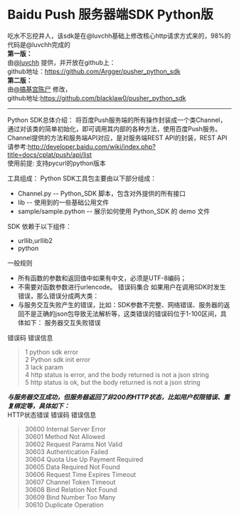 Baidu Push 服务器端SDK Python版
==============
吃水不忘挖井人，该sdk是在@luvchh基础上修改核心http请求方式来的，98%的代码是@luvchh完成的   
**第一版：**   
由[@luvchh](http://weibo.com/luvchh) 提供，并开放在github上：   
github地址：<https://github.com/Argger/pusher_python_sdk>    
**第二版：**   
由[@搞基宫陈尸](http://www.weibo.com/u/2255232584) 修改，   
github地址:<https://github.com/blacklaw0/pusher_python_sdk>   
- - -
Python SDK总体介绍：
将百度Push服务端的所有操作封装成一个类Channel，通过对该类的简单初始化，即可调用其内部的各种方法，使用百度Push服务。
Channel提供的方法和服务端API对应，是对服务端REST API的封装，REST API请参考:http://developer.baidu.com/wiki/index.php?title=docs/cplat/push/api/list  
使用前提:
支持pycurl的python版本

工具组成：
Python SDK工具包主要由以下部分组成：
*	Channel.py -- Python_SDK 脚本，包含对外提供的所有接口
*	lib -- 使用到的一些基础公用文件
*	sample/sample.python -- 展示如何使用 Python_SDK 的 demo 文件

SDK 依赖于以下组件：
*	urllib,urllib2 
*	python


一般规则
*	所有函数的参数和返回值中如果有中文，必须是UTF-8编码；
*	不需要对函数参数进行urlencode。
错误码集合
如果用户在调用SDK时发生错误，那么错误分成两大类：
*	与服务交互失败产生的错误，比如：SDK参数不完整、网络错误、服务器的返回不是正确的json包导致无法解析等，这类错误的错误码位于1-100区间，具体如下：
服务器交互失败错误  

错误码	错误信息  


>1	python sdk error   
>2	Python sdk init error   
>3	lack param   
>4	http status is error, and the body returned is not a json string   
>5	http status is ok, but the body returned is not a json string   

***与服务器交互成功，但服务器返回了非200的HTTP状态，比如用户权限错误、重复绑定等，具体如下：***     
HTTP状态错误
错误码	错误信息
>30600	Internal Server Error   
>30601	Method Not Allowed   
>30602	Request Params Not Valid   
>30603	Authentication Failed   
>30604	Quota Use Up Payment Required   
>30605	Data Required Not Found   
>30606	Request Time Expires Timeout   
>30607	Channel Token Timeout   
>30608	Bind Relation Not Found   
>30609	Bind Number Too Many   
>30610	Duplicate Operation     
